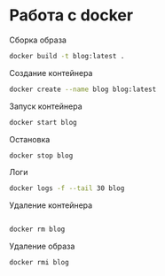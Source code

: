# Работа с docker

Сборка образа

```bash
docker build -t blog:latest .
```

Создание контейнера

```bash
docker create --name blog blog:latest
```

Запуск контейнера

```bash
docker start blog
```

Остановка

```bash
docker stop blog
```

Логи

```bash
docker logs -f --tail 30 blog
```

Удаление контейнера

```bash

docker rm blog
```

Удаление образа

```bash
docker rmi blog
```